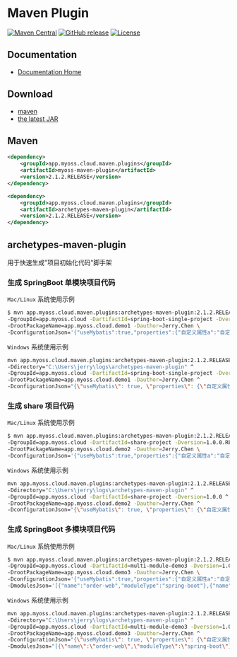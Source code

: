 # Maven Plugin

[![Maven Central](https://img.shields.io/maven-central/v/app.myoss.cloud.maven.plugins/myoss-maven-plugin.svg)](https://maven-badges.herokuapp.com/maven-central/app.myoss.cloud.maven.plugins/myoss-maven-plugin/)
[![GitHub release](https://img.shields.io/github/release/myoss-cloud/myoss-maven-plugin.svg)](https://github.com/myoss-cloud/myoss-maven-plugin/releases)
[![License](https://img.shields.io/badge/license-Apache%202-4EB1BA.svg)](https://www.apache.org/licenses/LICENSE-2.0.html)

## Documentation

- [Documentation Home](https://github.com/myoss-cloud/myoss-maven-plugin/wiki)

## Download

- [maven][1]
- [the latest JAR][2]  

[1]: http://repo1.maven.org/maven2/app/myoss/cloud/maven/plugins/myoss-maven-plugin/  
[2]: https://search.maven.org/remote_content?g=app.myoss.cloud.maven.plugins&a=myoss-maven-plugin&v=LATEST

## Maven

```xml
<dependency>
    <groupId>app.myoss.cloud.maven.plugins</groupId>
    <artifactId>myoss-maven-plugin</artifactId>
    <version>2.1.2.RELEASE</version>
</dependency>
```

```xml
<dependency>
    <groupId>app.myoss.cloud.maven.plugins</groupId>
    <artifactId>archetypes-maven-plugin</artifactId>
    <version>2.1.2.RELEASE</version>
</dependency>
```

## archetypes-maven-plugin

用于快速生成"项目初始化代码"脚手架

### 生成 SpringBoot 单模块项目代码

`Mac/Linux` 系统使用示例

```bash
$ mvn app.myoss.cloud.maven.plugins:archetypes-maven-plugin:2.1.2.RELEASE:springBootSingleProject -Ddirectory='/Users/jerry/workspaces/github/myoss/myoss-java/myoss-maven-plugin/archetypes-maven-plugin/target' \
-DgroupId=app.myoss.cloud -DartifactId=spring-boot-single-project -Dversion=1.0.0.RELEASE \
-DrootPackageName=app.myoss.cloud.demo1 -Dauthor=Jerry.Chen \
-DconfigurationJson='{"useMybatis":true,"properties":{"自定义属性a":"自定义属性a的值"}}'
```

`Windows` 系统使用示例

```bash
mvn app.myoss.cloud.maven.plugins:archetypes-maven-plugin:2.1.2.RELEASE:springBootSingleProject ^
-Ddirectory="C:\Users\jerry\logs\archetypes-maven-plugin" ^
-DgroupId=app.myoss.cloud -DartifactId=spring-boot-single-project -Dversion=1.0.0 ^
-DrootPackageName=app.myoss.cloud.demo1 -Dauthor=Jerry.Chen ^
-DconfigurationJson="{\"useMybatis\": true, \"properties\": {\"自定义属性a\": \"自定义属性a的值\"}}"
```

### 生成 share 项目代码

`Mac/Linux` 系统使用示例

```bash
$ mvn app.myoss.cloud.maven.plugins:archetypes-maven-plugin:2.1.2.RELEASE:shareProject -Ddirectory='/Users/jerry/workspaces/github/myoss/myoss-java/myoss-maven-plugin/archetypes-maven-plugin/target' \
-DgroupId=app.myoss.cloud -DartifactId=share-project -Dversion=1.0.0.RELEASE \
-DrootPackageName=app.myoss.cloud.demo2 -Dauthor=Jerry.Chen \
-DconfigurationJson='{"useMybatis":true,"properties":{"自定义属性a":"自定义属性a的值"}}'
```

`Windows` 系统使用示例

```bash
mvn app.myoss.cloud.maven.plugins:archetypes-maven-plugin:2.1.2.RELEASE:shareProject ^
-Ddirectory="C:\Users\jerry\logs\archetypes-maven-plugin" ^
-DgroupId=app.myoss.cloud -DartifactId=share-project -Dversion=1.0.0 ^
-DrootPackageName=app.myoss.cloud.demo2 -Dauthor=Jerry.Chen ^
-DconfigurationJson="{\"useMybatis\": true, \"properties\": {\"自定义属性a\": \"自定义属性a的值\"}}"
```

### 生成 SpringBoot 多模块项目代码

`Mac/Linux` 系统使用示例

```bash
$ mvn app.myoss.cloud.maven.plugins:archetypes-maven-plugin:2.1.2.RELEASE:springBootMultiModuleProject -Ddirectory='/Users/jerry/workspaces/github/myoss/myoss-java/myoss-maven-plugin/archetypes-maven-plugin/target' \
-DgroupId=app.myoss.cloud -DartifactId=multi-module-demo3 -Dversion=1.0.0.RELEASE \
-DrootPackageName=app.myoss.cloud.demo3 -Dauthor=Jerry.Chen \
-DconfigurationJson='{"useMybatis":true,"properties":{"自定义属性a":"自定义属性a的值"}}'
-DmodulesJson='[{"name":"order-web","moduleType":"spring-boot"},{"name":"order-service","moduleType":"normal"}]'
```

`Windows` 系统使用示例

```bash
mvn app.myoss.cloud.maven.plugins:archetypes-maven-plugin:2.1.2.RELEASE:springBootMultiModuleProject ^
-Ddirectory="C:\Users\jerry\logs\archetypes-maven-plugin" ^
-DgroupId=app.myoss.cloud -DartifactId=multi-module-demo3 -Dversion=1.0.0 ^
-DrootPackageName=app.myoss.cloud.demo3 -Dauthor=Jerry.Chen ^
-DconfigurationJson="{\"useMybatis\": true, \"properties\": {\"自定义属性a\": \"自定义属性a的值\"}}"
-DmodulesJson="[{\"name\":\"order-web\",\"moduleType\":\"spring-boot\"},{\"name\":\"order-service\",\"moduleType\":\"normal\"}]"
```
